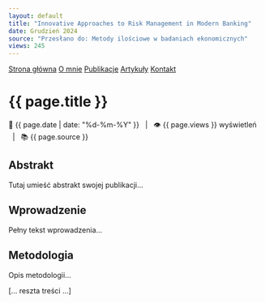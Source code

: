 ```yaml
---
layout: default
title: "Innovative Approaches to Risk Management in Modern Banking"
date: Grudzień 2024
source: "Przesłano do: Metody ilościowe w badaniach ekonomicznych"
views: 245
---
```


<div id="myMenu">
  <a href="/" class="menu-option">Strona główna</a>
  <a href="/about" class="menu-option">O mnie</a>
  <a href="/publications" class="menu-option">Publikacje</a>
  <a href="/articles" class="menu-option">Artykuły</a>
  <a href="/contact" class="menu-option">Kontakt</a>
</div>

<div class="square"></div>
<div class="square1"></div>
<div class="square2"></div>
<div class="square-big"></div>

# {{ page.title }}

<div class="publication-meta">
  📅 {{ page.date | date: "%d-%m-%Y" }} &nbsp;&nbsp;|&nbsp;&nbsp; 
  👁️ {{ page.views }} wyświetleń &nbsp;&nbsp;|&nbsp;&nbsp;
  📚 {{ page.source }}
</div>

## Abstrakt

Tutaj umieść abstrakt swojej publikacji...

## Wprowadzenie

Pełny tekst wprowadzenia...

## Metodologia

Opis metodologii...

[... reszta treści ...]
